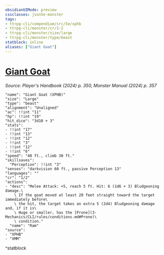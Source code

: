 ```yaml
---
obsidianUIMode: preview
cssclasses: json5e-monster
tags:
- ttrpg-cli/compendium/src/5e/xphb
- ttrpg-cli/monster/cr/1-2
- ttrpg-cli/monster/size/large
- ttrpg-cli/monster/type/beast
statblock: inline
aliases: ["Giant Goat"]
---
```

# [Giant Goat](3-Mechanics\CLI\bestiary\beast/giant-goat-xphb.md)
*Source: Player's Handbook (2024) p. 350, Monster Manual (2024) p. 357*  

```statblock
"name": "Giant Goat (XPHB)"
"size": "Large"
"type": "beast"
"alignment": "Unaligned"
"ac": !!int "11"
"hp": !!int "19"
"hit_dice": "3d10 + 3"
"stats":
- !!int "17"
- !!int "13"
- !!int "12"
- !!int "3"
- !!int "12"
- !!int "6"
"speed": "40 ft., climb 30 ft."
"skillsaves":
  "Perception": !!int "3"
"senses": "darkvision 60 ft., passive Perception 13"
"languages": ""
"cr": "1/2"
"actions":
- "desc": "Melee Attack: +5, reach 5 ft. Hit: 6 (1d6 + 3) Bludgeoning damage.\
    \ If the goat moved at least 20 feet straight toward the target immediately before\
    \ the hit, the target takes an extra 5 (2d4) Bludgeoning damage and, if it is\
    \ Huge or smaller, has the [Prone](3-Mechanics/CLI/rules/conditions.md#Prone)\
    \ condition."
  "name": "Ram"
"source":
- "XPHB"
- "XMM"
```
^statblock